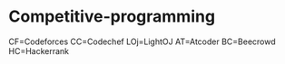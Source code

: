# Competitive-programming
CF=Codeforces CC=Codechef LOj=LightOJ AT=Atcoder BC=Beecrowd HC=Hackerrank 

